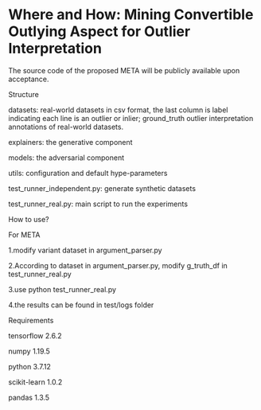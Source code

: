 # Where and How: Mining Convertible Outlying Aspect for Outlier Interpretation

The source code of the proposed META will be publicly available upon acceptance.

Structure

datasets: real-world datasets in csv format, the last column is label indicating each line is an outlier or inlier; ground_truth outlier interpretation annotations of real-world datasets.

explainers: the generative component 

models: the adversarial component

utils: configuration and default hype-parameters

test_runner_independent.py: generate synthetic datasets

test_runner_real.py: main script to run the experiments

How to use?

For META

1.modify variant dataset in argument_parser.py 

2.According to dataset in argument_parser.py, modify g_truth_df in test_runner_real.py

3.use python test_runner_real.py

4.the results can be found in test/logs folder


Requirements

tensorflow 2.6.2

numpy 1.19.5

python 3.7.12

scikit-learn 1.0.2

pandas 1.3.5
